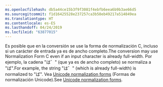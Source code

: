 ```yaml
---
ms.openlocfilehash: db5a44ce15b3f9f3081f4ebfb6eea6b9b3ae66d5
ms.sourcegitcommit: f1d16425528e237257ca3b58eb49217a514849ea
ms.translationtype: HT
ms.contentlocale: es-ES
ms.lasthandoff: 04/24/2019
ms.locfileid: "63877015"
---
```

<span data-ttu-id="f5f06-101">Es posible que en la conversión se use la forma de normalización C, incluso si un carácter de entrada ya es de ancho completo.</span><span class="sxs-lookup"><span data-stu-id="f5f06-101">The conversion may use Normalization Form C even if an input character is already full-width.</span></span> <span data-ttu-id="f5f06-102">Por ejemplo, la cadena "は゛" (que ya es de ancho completo) se normaliza a "ば".</span><span class="sxs-lookup"><span data-stu-id="f5f06-102">For example, the string "は゛" (which is already full-width) is normalized to "ば".</span></span> <span data-ttu-id="f5f06-103">Vea [Unicode normalization forms](https://unicode.org/reports/tr15) (Formas de normalización Unicode).</span><span class="sxs-lookup"><span data-stu-id="f5f06-103">See [Unicode normalization forms](https://unicode.org/reports/tr15).</span></span>
